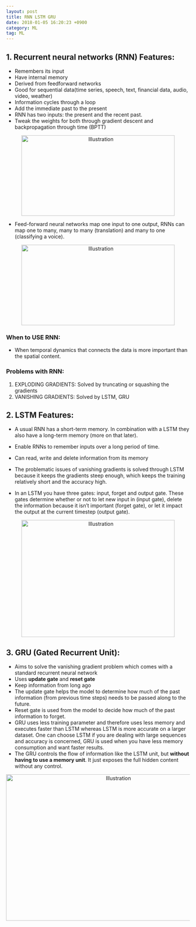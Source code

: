```yaml
---
layout: post 
title: RNN LSTM GRU 
date: 2018-01-05 16:20:23 +0900 
category: ML 
tag: ML 
---
```






## 1. Recurrent neural networks (RNN) Features:
* Remembers its input
* Have  internal memory
* Derived from feedforward networks
* Good for sequential data(time series, speech, text, financial data, audio, video, weather)
* Information cycles through a loop
* Add the immediate past to the present
* RNN has two inputs: the present and the recent past. 
* Tweak the weights for both through gradient descent and backpropagation through time (BPTT)


<p align="center">
<img src="https://github.com/ShihabYasin/shihabyasin.github.io/blob/gh-pages/public/img/23.png?raw=true?" alt="Illustration" width="420px" height="220px"/>
</p>

* Feed-forward neural networks map one input to one output, RNNs can map one to many, many to many (translation) and many to one (classifying a voice).


<p align="center">
<img src="https://github.com/ShihabYasin/shihabyasin.github.io/blob/gh-pages/public/img/24.png?raw=true?" alt="Illustration" width="420px" height="220px"/>
</p>

### When to USE RNN:
* When temporal dynamics that connects the data is more important than the spatial content.

### Problems with RNN:
1. EXPLODING GRADIENTS: Solved by truncating or squashing the gradients
2. VANISHING GRADIENTS: Solved by LSTM, GRU


## 2. LSTM Features:
* A usual RNN has a short-term memory. In combination with a LSTM they also have a long-term memory (more on that later).
* Enable RNNs to remember inputs over a long period of time. 
* Can read, write and delete information from its memory
* The problematic issues of vanishing gradients is solved through LSTM because it keeps the gradients steep enough, which keeps the training relatively short and the accuracy high.

* In an LSTM you have three gates: input, forget and output gate. These gates determine whether or not to let new input in (input gate), delete the information because it isn’t important (forget gate), or let it impact the output at the current timestep (output gate). 


<p align="center">
<img src="https://github.com/ShihabYasin/shihabyasin.github.io/blob/gh-pages/public/img/25.png?raw=true?" alt="Illustration" width="420px" height="320px"/>
</p>




## 3. GRU (Gated Recurrent Unit):

* Aims to solve the vanishing gradient problem which comes with a standard recurrent neural network
* Uses **update gate** and **reset gate** 
* Keep information from long ago
* The update gate helps the model to determine how much of the past information (from previous time steps) needs to be passed along to the future.
* Reset gate is used from the model to decide how much of the past information to forget. 
* GRU uses less training parameter and therefore uses less memory and executes faster than LSTM whereas LSTM is more accurate on a larger dataset. One can choose LSTM if you are dealing with large sequences and accuracy is concerned, GRU is used when you have less memory consumption and want faster results.
* The GRU controls the flow of information like the LSTM unit, but **without having to use a memory unit**. It just exposes the full hidden content without any control.

<p align="center">
<img src="https://github.com/ShihabYasin/shihabyasin.github.io/blob/gh-pages/public/img/26.png?raw=true?" alt="Illustration" width="600px" height="400px"/>
</p>